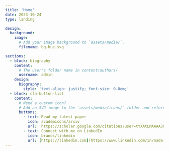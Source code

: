 ```yaml
---
title: 'Home'
date: 2023-10-24
type: landing

design:
  background:
    image:
      # Add your image background to `assets/media/`.
      filename: bg-hue.svg

sections:
  - block: biography
    content:
      # The user's folder name in content/authors/
      username: admin
    design:
      biography:
        style: 'text-align: justify; font-size: 0.8em;'
  - block: cta-button-list
    content:
      # Need a custom icon?
      # Add an SVG image to the `assets/media/icons/` folder and reference it in the `icon` field below
      buttons:
        - text: Read my latest paper
          icon: academicons/arxiv
          url:  https://scholar.google.com/citations?user=tYXAtLMAAAAJ&hl=en
        - text: Connect with me on LinkedIn
          icon: brands/linkedin
          url: [https://linkedin.com](https://www.linkedin.com/in/nada-abdelrahman-10317a8b/)
---
```

